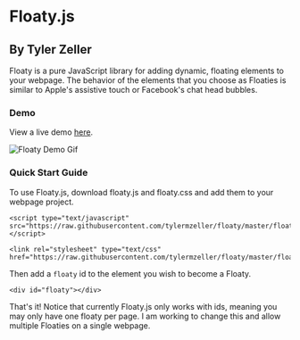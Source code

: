 # Floaty.js
## By Tyler Zeller

Floaty is a pure JavaScript library for adding dynamic, floating elements to your webpage. The behavior of the elements that you choose as Floaties is similar to Apple's assistive touch or Facebook's chat head bubbles.
### Demo

View a live demo [here](http://zuuby.io/floaty.html "Floaty Demo").

![Floaty Demo Gif](https://github.com/tylermzeller/floaty/blob/master/floatydemo.gif "Floaty Demo Gif")

### Quick Start Guide

To use Floaty.js, download floaty.js and floaty.css and add them to your webpage project.

```
<script type="text/javascript" src="https://raw.githubusercontent.com/tylermzeller/floaty/master/floaty.js"></script>

<link rel="stylesheet" type="text/css" href="https://raw.githubusercontent.com/tylermzeller/floaty/master/floaty.css">
```

Then add a `floaty` id to the element you wish to become a Floaty.

`<div id="floaty"></div>`

That's it! Notice that currently Floaty.js only works with ids, meaning you may only have one floaty per page. I am working to change this and allow multiple Floaties on a single webpage.
